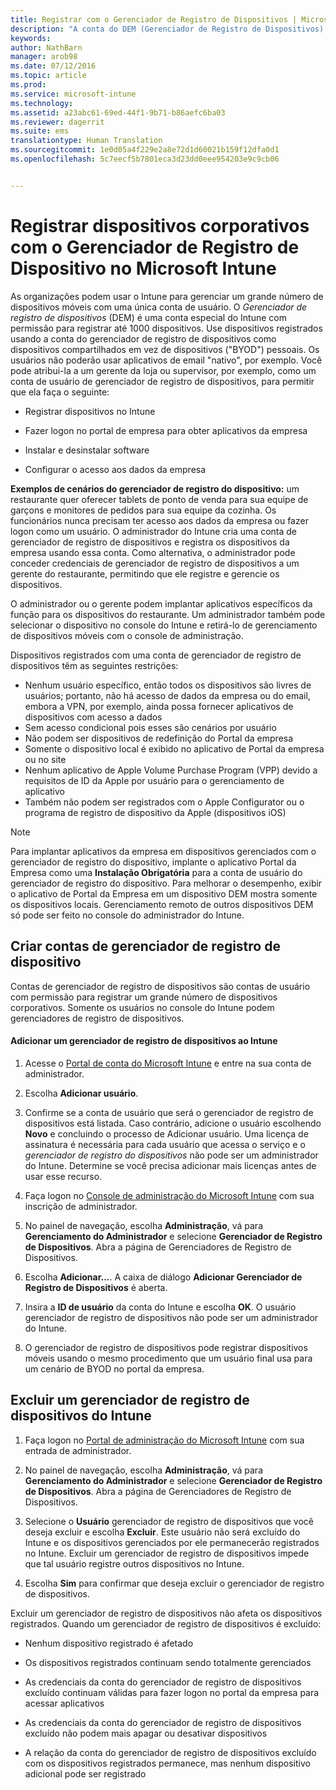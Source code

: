 ```yaml
---
title: Registrar com o Gerenciador de Registro de Dispositivos | Microsoft Intune
description: "A conta do DEM (Gerenciador de Registro de Dispositivos) do Microsoft Intune pode gerenciar grandes quantidades de dispositivos móveis corporativos compartilhados com uma única conta de usuário."
keywords: 
author: NathBarn
manager: arob98
ms.date: 07/12/2016
ms.topic: article
ms.prod: 
ms.service: microsoft-intune
ms.technology: 
ms.assetid: a23abc61-69ed-44f1-9b71-b86aefc6ba03
ms.reviewer: dagerrit
ms.suite: ems
translationtype: Human Translation
ms.sourcegitcommit: 1e0d05a4f229e2a8e72d1d60021b159f12dfa0d1
ms.openlocfilehash: 5c7eecf5b7801eca3d23dd0eee954203e9c9cb06


---
```



# Registrar dispositivos corporativos com o Gerenciador de Registro de Dispositivo no Microsoft Intune
As organizações podem usar o Intune para gerenciar um grande número de dispositivos móveis com uma única conta de usuário. O *Gerenciador de registro de dispositivos* (DEM) é uma conta especial do Intune com permissão para registrar até 1000 dispositivos. Use dispositivos registrados usando a conta do gerenciador de registro de dispositivos como dispositivos compartilhados em vez de dispositivos ("BYOD") pessoais. Os usuários não poderão usar aplicativos de email "nativo", por exemplo. Você pode atribui-la a um gerente da loja ou supervisor, por exemplo, como um conta de usuário de gerenciador de registro de dispositivos, para permitir que ela faça o seguinte:

-   Registrar dispositivos no Intune

-   Fazer logon no portal de empresa para obter aplicativos da empresa

-   Instalar e desinstalar software

-   Configurar o acesso aos dados da empresa


**Exemplos de cenários do gerenciador de registro do dispositivo:** um restaurante quer oferecer tablets de ponto de venda para sua equipe de garçons e monitores de pedidos para sua equipe da cozinha. Os funcionários nunca precisam ter acesso aos dados da empresa ou fazer logon como um usuário. O administrador do Intune cria uma conta de gerenciador de registro de dispositivos e registra os dispositivos da empresa usando essa conta. Como alternativa, o administrador pode conceder credenciais de gerenciador de registro de dispositivos a um gerente do restaurante, permitindo que ele registre e gerencie os dispositivos.

O administrador ou o gerente podem implantar aplicativos específicos da função para os dispositivos do restaurante. Um administrador também pode selecionar o dispositivo no console do Intune e retirá-lo de gerenciamento de dispositivos móveis com o console de administração.

Dispositivos registrados com uma conta de gerenciador de registro de dispositivos têm as seguintes restrições:
  - Nenhum usuário específico, então todos os dispositivos são livres de usuários; portanto, não há acesso de dados da empresa ou do email, embora a VPN, por exemplo, ainda possa fornecer aplicativos de dispositivos com acesso a dados
  - Sem acesso condicional pois esses são cenários por usuário
  - Não podem ser dispositivos de redefinição do Portal da empresa
  - Somente o dispositivo local é exibido no aplicativo de Portal da empresa ou no site
  - Nenhum aplicativo de Apple Volume Purchase Program (VPP) devido a requisitos de ID da Apple por usuário para o gerenciamento de aplicativo
  - Também não podem ser registrados com o Apple Configurator ou o programa de registro de dispositivo da Apple (dispositivos iOS)

> [!NOTE]
> Para implantar aplicativos da empresa em dispositivos gerenciados com o gerenciador de registro do dispositivo, implante o aplicativo Portal da Empresa como uma **Instalação Obrigatória** para a conta de usuário do gerenciador de registro do dispositivo.
> Para melhorar o desempenho, exibir o aplicativo de Portal da Empresa em um dispositivo DEM mostra somente os dispositivos locais. Gerenciamento remoto de outros dispositivos DEM só pode ser feito no console do administrador do Intune.

## Criar contas de gerenciador de registro de dispositivo
Contas de gerenciador de registro de dispositivos são contas de usuário com permissão para registrar um grande número de dispositivos corporativos. Somente os usuários no console do Intune podem gerenciadores de registro de dispositivos.

#### Adicionar um gerenciador de registro de dispositivos ao Intune

1.  Acesse o [Portal de conta do Microsoft Intune](http://go.microsoft.com/fwlink/?LinkId=698854) e entre na sua conta de administrador.

2.  Escolha **Adicionar usuário**.

3.  Confirme se a conta de usuário que será o gerenciador de registro de dispositivos está listada. Caso contrário, adicione o usuário escolhendo **Novo** e concluindo o processo de Adicionar usuário. Uma licença de assinatura é necessária para cada usuário que acessa o serviço e o *gerenciador de registro do dispositivos* não pode ser um administrador do Intune. Determine se você precisa adicionar mais licenças antes de usar esse recurso.

4.  Faça logon no [Console de administração do Microsoft Intune](http://manage.microsoft.com) com sua inscrição de administrador.

5.  No painel de navegação, escolha **Administração**, vá para **Gerenciamento do Administrador** e selecione **Gerenciador de Registro de Dispositivos**. Abra a página de Gerenciadores de Registro de Dispositivos.

6.  Escolha **Adicionar...**. A caixa de diálogo **Adicionar Gerenciador de Registro de Dispositivos** é aberta.

7.  Insira a **ID de usuário** da conta do Intune e escolha **OK**. O usuário gerenciador de registro de dispositivos não pode ser um administrador do Intune.

8.  O gerenciador de registro de dispositivos pode registrar dispositivos móveis usando o mesmo procedimento que um usuário final usa para um cenário de BYOD no portal da empresa.

## Excluir um gerenciador de registro de dispositivos do Intune

1.  Faça logon no [Portal de administração do Microsoft Intune](http://manage.microsoft.com) com sua entrada de administrador.

2.  No painel de navegação, escolha **Administração**, vá para **Gerenciamento do Administrador** e selecione **Gerenciador de Registro de Dispositivos**. Abra a página de Gerenciadores de Registro de Dispositivos.

3.  Selecione o **Usuário** gerenciador de registro de dispositivos que você deseja excluir e escolha **Excluir**. Este usuário não será excluído do Intune e os dispositivos gerenciados por ele permanecerão registrados no Intune. Excluir um gerenciador de registro de dispositivos impede que tal usuário registre outros dispositivos no Intune.

4.  Escolha **Sim** para confirmar que deseja excluir o gerenciador de registro de dispositivos.

Excluir um gerenciador de registro de dispositivos não afeta os dispositivos registrados. Quando um gerenciador de registro de dispositivos é excluído:

-   Nenhum dispositivo registrado é afetado

-   Os dispositivos registrados continuam sendo totalmente gerenciados

-   As credenciais da conta do gerenciador de registro de dispositivos excluído continuam válidas para fazer logon no portal da empresa para acessar aplicativos

-   As credenciais da conta do gerenciador de registro de dispositivos excluído não podem mais apagar ou desativar dispositivos

-   A relação da conta do gerenciador de registro de dispositivos excluído com os dispositivos registrados permanece, mas nenhum dispositivo adicional pode ser registrado



<!--HONumber=Jul16_HO3-->


